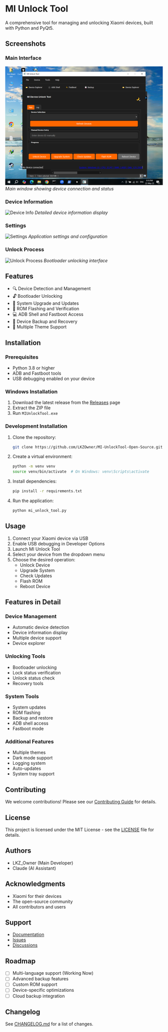 # MI Unlock Tool

A comprehensive tool for managing and unlocking Xiaomi devices, built with Python and PyQt5.

## Screenshots

### Main Interface
![Main Interface](screenshots/main.png)
*Main window showing device connection and status*

### Device Information
![Device Info](screenshots/device_info.png)
*Detailed device information display*

### Settings
![Settings](screenshots/settings.png)
*Application settings and configuration*

### Unlock Process
![Unlock Process](screenshots/unlock.png)
*Bootloader unlocking interface*

## Features

- 🔍 Device Detection and Management
- 🔓 Bootloader Unlocking
- 🔄 System Upgrade and Updates
- 📱 ROM Flashing and Verification
- 💻 ADB Shell and Fastboot Access
- 💾 Device Backup and Recovery
- 🎨 Multiple Theme Support

## Installation

### Prerequisites

- Python 3.8 or higher
- ADB and Fastboot tools
- USB debugging enabled on your device

### Windows Installation

1. Download the latest release from the [Releases](https://github.com/LKZOwner/MI-UnlockTool-Open-Source.git/releases) page
2. Extract the ZIP file
3. Run `MIUnlockTool.exe`

### Development Installation

1. Clone the repository:
   ```bash
   git clone https://github.com/LKZOwner/MI-UnlockTool-Open-Source.git
   ```

2. Create a virtual environment:
   ```bash
   python -m venv venv
   source venv/bin/activate  # On Windows: venv\Scripts\activate
   ```

3. Install dependencies:
   ```bash
   pip install -r requirements.txt
   ```

4. Run the application:
   ```bash
   python mi_unlock_tool.py
   ```

## Usage

1. Connect your Xiaomi device via USB
2. Enable USB debugging in Developer Options
3. Launch MI Unlock Tool
4. Select your device from the dropdown menu
5. Choose the desired operation:
   - Unlock Device
   - Upgrade System
   - Check Updates
   - Flash ROM
   - Reboot Device

## Features in Detail

### Device Management
- Automatic device detection
- Device information display
- Multiple device support
- Device explorer

### Unlocking Tools
- Bootloader unlocking
- Lock status verification
- Unlock status check
- Recovery tools

### System Tools
- System updates
- ROM flashing
- Backup and restore
- ADB shell access
- Fastboot mode

### Additional Features
- Multiple themes
- Dark mode support
- Logging system
- Auto-updates
- System tray support

## Contributing

We welcome contributions! Please see our [Contributing Guide](CONTRIBUTING.md) for details.

## License

This project is licensed under the MIT License - see the [LICENSE](LICENSE) file for details.

## Authors

- LKZ_Owner (Main Developer)
- Claude (AI Assistant)

## Acknowledgments

- Xiaomi for their devices
- The open-source community
- All contributors and users

## Support

- [Documentation](docs/)
- [Issues](https://github.com/your-repo/mi-unlock-tool/issues)
- [Discussions](https://github.com/your-repo/mi-unlock-tool/discussions)

## Roadmap

- [ ] Multi-language support (Working Now)
- [ ] Advanced backup features
- [ ] Custom ROM support
- [ ] Device-specific optimizations
- [ ] Cloud backup integration

## Changelog

See [CHANGELOG.md](CHANGELOG.md) for a list of changes. 

